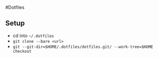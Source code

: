 #Dotfiles

## Setup
- cd into `~/.dotfiles`
- `git clone --bare <url>`
- `git --git-dir=$HOME/.dotfiles/dotfiles.git/ --work-tree=$HOME checkout`


